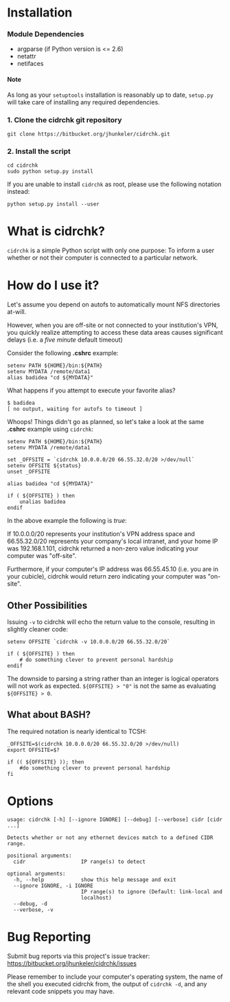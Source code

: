 # Installation

### Module Dependencies

* argparse (if Python version is <= 2.6)
* netattr
* netifaces

#### Note
As long as your `setuptools` installation is reasonably up to date, `setup.py` will take care of installing any required dependencies.

### 1. Clone the cidrchk git repository

```
git clone https://bitbucket.org/jhunkeler/cidrchk.git
```

### 2. Install the script

```
cd cidrchk
sudo python setup.py install
```

If you are unable to install `cidrchk` as root, please use the following notation instead:

```
python setup.py install --user
```

# What is cidrchk?

`cidrchk` is a simple Python script with only one purpose: To inform a user whether or not their computer is connected to a particular network.

# How do I use it?

Let's assume you depend on autofs to automatically mount NFS directories at-will.

However, when you are off-site or not connected to your institution's VPN, you quickly realize attempting to access these data areas causes significant delays (i.e. a *five minute* default timeout)

Consider the following **.cshrc** example:

```
setenv PATH ${HOME}/bin:${PATH}
setenv MYDATA /remote/data1
alias badidea "cd ${MYDATA}"
```

What happens if you attempt to execute your favorite alias?

```
$ badidea
[ no output, waiting for autofs to timeout ]
```

Whoops! Things didn't go as planned, so let's take a look at the same **.cshrc** example using `cidrchk`:

```
setenv PATH ${HOME}/bin:${PATH}
setenv MYDATA /remote/data1

set _OFFSITE = `cidrchk 10.0.0.0/20 66.55.32.0/20 >/dev/null`
setenv OFFSITE ${status}
unset _OFFSITE

alias badidea "cd ${MYDATA}"

if ( ${OFFSITE} ) then
    unalias badidea
endif
```

In the above example the following is *true*: 

If 10.0.0.0/20 represents your institution's VPN address space and 66.55.32.0/20 represents your company's local intranet, and your home IP was 192.168.1.101, cidrchk returned a non-zero value indicating your computer was "off-site".

Furthermore, if your computer's IP address was 66.55.45.10 (i.e. you are in your cubicle), cidrchk would return zero indicating your computer was "on-site".

## Other Possibilities

Issuing `-v` to cidrchk will echo the return value to the console, resulting in slightly cleaner code:

```
setenv OFFSITE `cidrchk -v 10.0.0.0/20 66.55.32.0/20`

if ( ${OFFSITE} ) then
    # do something clever to prevent personal hardship
endif
```

The downside to parsing a string rather than an integer is logical operators will not work as expected. `${OFFSITE} > "0"` is not the same as evaluating  `${OFFSITE} > 0`.

## What about BASH?

The required notation is nearly identical to TCSH:

```
_OFFSITE=$(cidrchk 10.0.0.0/20 66.55.32.0/20 >/dev/null)
export OFFSITE=$?

if (( ${OFFSITE} )); then
    #do something clever to prevent personal hardship
fi
```

# Options

```
usage: cidrchk [-h] [--ignore IGNORE] [--debug] [--verbose] cidr [cidr ...]

Detects whether or not any ethernet devices match to a defined CIDR range.

positional arguments:
  cidr                  IP range(s) to detect

optional arguments:
  -h, --help            show this help message and exit
  --ignore IGNORE, -i IGNORE
                        IP range(s) to ignore (Default: link-local and
                        localhost)
  --debug, -d
  --verbose, -v
```

# Bug Reporting

Submit bug reports via this project's issue tracker: https://bitbucket.org/jhunkeler/cidrchk/issues

Please remember to include your computer's operating system, the name of the shell you executed cidrchk from, the output of `cidrchk -d`, and any relevant code snippets you may have.